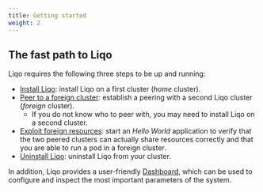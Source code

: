 ```yaml
---
title: Getting started
weight: 2
---
```


## The fast path to Liqo

Liqo requires the following three steps to be up and running:

* [Install Liqo](./install): install Liqo on a first cluster (*home* cluster).
* [Peer to a foreign cluster](./peer): establish a peering with a second Liqo cluster (*foreign* cluster).
  * If you do not know who to peer with, you may need to install Liqo on a second cluster.
* [Exploit foreign resources](./test): start an *Hello World* application to verify that the two peered clusters can actually share resources correctly and that you are able to run a pod in a foreign cluster.
* [Uninstall Liqo](./uninstall): uninstall Liqo from your cluster.


In addition, Liqo provides a user-friendly [Dashboard](../dashboard), which can be used to configure and inspect the most important parameters of the system.
